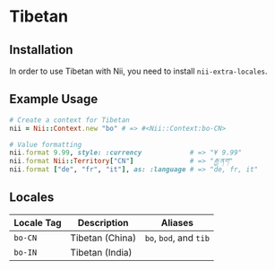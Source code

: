 <!-- This file has been generated. Source: languages/_template.md.erb -->

# Tibetan

## Installation

In order to use Tibetan with Nii, you need to install `nii-extra-locales`.

## Example Usage

``` ruby
# Create a context for Tibetan
nii = Nii::Context.new "bo" # => #<Nii::Context:bo-CN>

# Value formatting
nii.format 9.99, style: :currency            # => "¥ 9.99"
nii.format Nii::Territory["CN"]              # => "རྒྱ་ནག"
nii.format ["de", "fr", "it"], as: :language # => "de, fr, it"
```


## Locales

<table>
  <thead>
    <tr>
      <th>Locale Tag</th>
      <th>Description</th>
      <th>Aliases</th>
    </tr>
  </thead>
  <tbody>
    <tr>
      <td><code>bo-CN</code></td>
      <td>Tibetan (China)</td>
      <td><code>bo</code>, <code>bod</code>, and <code>tib</code></td>
    </tr>
    <tr>
      <td><code>bo-IN</code></td>
      <td>Tibetan (India)</td>
      <td></td>
    </tr>
  </tbody>
</table>


